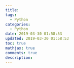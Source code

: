 ```yaml
---
title: 
tags:
  - Python
categories:
  - Python
date: 2019-03-30 01:58:53
updated: 2019-03-30 01:58:53
toc: true
mathjax: true
comments: true
description: 
---
```


